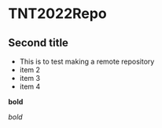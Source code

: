 # TNT2022Repo

## Second title

* This is to test making a remote repository
* item 2
* item 3
* item 4

**bold**

*bold*
